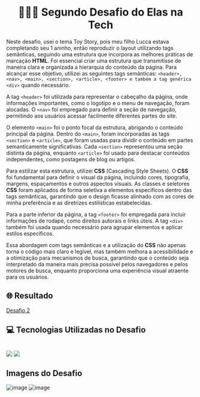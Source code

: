 
<div align="center"> <h1> 👩🏾‍💻 Segundo Desafio do Elas na Tech</h1> </div>


Neste desafio, usei o tema Toy Story, pois meu filho Lucca estava completando seu 1 aninho, então reproduzir o layout utilizando tags semânticas, seguindo uma estrutura que incorpora as melhores práticas de marcação <b>HTML</b>. Foi essencial criar uma estrutura que transmitisse de maneira clara e organizada a hierarquia do conteúdo da página. Para alcançar esse objetivo, utilizei as seguintes tags semânticas: ```<header>, <nav>, <main>, <section>, <article>, <footer> e também a tag genérica <div>``` quando necessário.

A tag ```<header>``` foi utilizada para representar o cabeçalho da página, onde informações importantes, como o logotipo e o menu de navegação, foram alocadas. O ```<nav>``` foi empregado para definir a seção de navegação, permitindo aos usuários acessar facilmente diferentes partes do site.

O elemento ```<main>``` foi o ponto focal da estrutura, abrigando o conteúdo principal da página. Dentro do ```<main>```, foram incorporadas as tags ```<section>``` e ```<article>```, que foram usadas para dividir o conteúdo em partes semanticamente significativas. Cada ```<section>``` representou uma seção distinta da página, enquanto ```<article>``` foi usado para destacar conteúdos independentes, como postagens de blog ou artigos.

Para estilizar esta estrutura, utilizei <b>CSS</b> (Cascading Style Sheets). O <b>CSS</b> foi fundamental para definir o visual da página, incluindo cores, tipografia, margens, espaçamentos e outros aspectos visuais. As classes e seletores <b>CSS</b> foram aplicados de forma seletiva a elementos específicos dentro das tags semânticas, garantindo que o design ficasse alinhado com as cores de minha preferência e as diretrizes estilísticas estabelecidas.

Para a parte inferior da página, a tag ```<footer>``` foi empregada para incluir informações de rodapé, como direitos autorais e links úteis. A tag ```<div>``` também foi usada quando necessário para agrupar elementos e aplicar estilos específicos.

Essa abordagem com tags semânticas e a utilização do <b>CSS</b> não apenas torna o código mais claro e legível, mas também melhora a acessibilidade e a otimização para mecanismos de busca, garantindo que o conteúdo seja interpretado da maneira mais precisa possível pelos navegadores e pelos motores de busca, enquanto proporciona uma experiência visual atraente para os usuários.



<h2> 🌐 Resultado </h2> 
<a href="https://kathllynsantos.github.io/Elas-Na-Tech-Desafio2/1/" target="_blank"> Desafio 2</a>

<h2> 💻 Tecnologias Utilizadas no Desafio</h2>

<div stayle="display: inline_block"><br/>
<img src= "https://img.shields.io/badge/HTML5-E34F26?style=for-the-badge&logo=html5&logoColor=white"/>
<img src= "https://img.shields.io/badge/CSS3-1572B6?style=for-the-badge&logo=css3&logoColor=white"/>
</div>
<h2> Imagens do Desafio </h2>

![image](https://github.com/KathllynSantos/Elas-Na-Tech-Desafio2/assets/120657741/aaf20793-27ec-4fa2-bcde-628a6f38c67b)
![image](https://github.com/KathllynSantos/Elas-Na-Tech-Desafio2/assets/120657741/0392ca2a-ae26-4444-b4c0-b2fda5dd0904)


